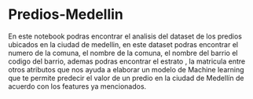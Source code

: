 # Predios-Medellin
En este notebook podras encontrar el analisis del dataset de los predios ubicados en la ciudad de medellin, en este dataset podras encontrar el numero de la comuna, el nombre de la comuna, el nombre del barrio el codigo del barrio, ademas podras encontrar el estrato , la matricula entre otros atributos que nos ayuda a elaborar  un modelo de Machine learning que te permite predecir el valor de un predio en la ciudad de Medellín de acuerdo con los features ya mencionados.




